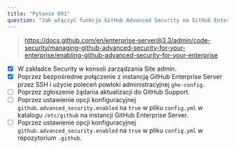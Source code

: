 ```yaml
---
title: "Pytanie 091"
question: "Jak włączyć funkcje GitHub Advanced Security na GitHub Enterprise Server? (Wybierz dwie.)"
---
```


> https://docs.github.com/en/enterprise-server@3.3/admin/code-security/managing-github-advanced-security-for-your-enterprise/enabling-github-advanced-security-for-your-enterprise
- [x] W zakładce Security w konsoli zarządzania Site admin.
- [x] Poprzez bezpośrednie połączenie z instancją GitHub Enterprise Server przez SSH i użycie poleceń powłoki administracyjnej `ghe-config`.
- [ ] Poprzez zgłoszenie żądania aktualizacji do GitHub Support.
- [ ] Poprzez ustawienie opcji konfiguracyjnej `github.advanced_security.enabled` na `true` w pliku `config.yml` w katalogu `/etc/github` na instancji GitHub Enterprise Server.
- [ ] Poprzez ustawienie opcji konfiguracyjnej `github.advanced_security.enabled` na `true` w pliku `config.yml` w repozytorium `.github`.
